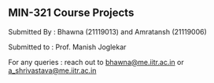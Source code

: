 ## MIN-321 Course Projects

Submitted By : Bhawna (21119013) and Amratansh (21119006)

Submitted to : Prof. Manish Joglekar

For any queries : reach out to bhawna@me.iitr.ac.in or a_shrivastava@me.iitr.ac.in
